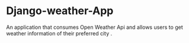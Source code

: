 # Django-weather-App

An application that consumes Open Weather Api and allows users to get weather information of their preferred city .
